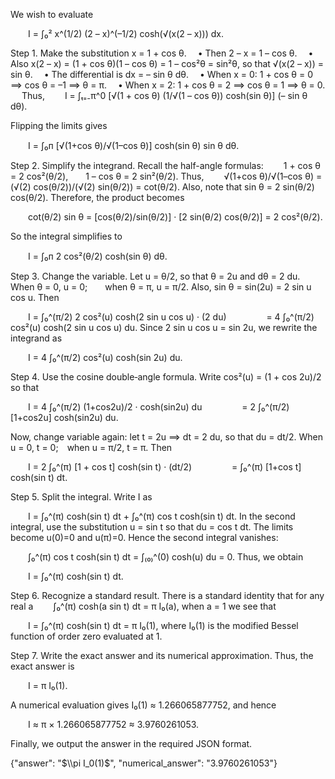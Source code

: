 We wish to evaluate

  I = ∫₀² x^(1/2) (2 – x)^(–1/2) cosh(√(x(2 – x))) dx.

Step 1. Make the substitution x = 1 + cos θ.
 • Then 2 – x = 1 – cos θ.
 • Also x(2 – x) = (1 + cos θ)(1 – cos θ) = 1 – cos²θ = sin²θ, so that √(x(2 – x)) = sin θ.
 • The differential is dx = – sin θ dθ.
 • When x = 0: 1 + cos θ = 0 ⟹ cos θ = –1 ⟹ θ = π.
 • When x = 2: 1 + cos θ = 2 ⟹ cos θ = 1 ⟹ θ = 0.
 
Thus,
  I = ∫ₜ₌₋π^0 [√(1 + cos θ) (1/√(1 – cos θ)) cosh(sin θ)] (– sin θ dθ).

Flipping the limits gives

  I = ∫₀ᴨ [√(1+cos θ)/√(1–cos θ)] cosh(sin θ) sin θ dθ.

Step 2. Simplify the integrand.
Recall the half-angle formulas:
  1 + cos θ = 2 cos²(θ/2),  1 – cos θ = 2 sin²(θ/2).
Thus,
  √(1+cos θ)/√(1–cos θ) = (√(2) cos(θ/2))/(√(2) sin(θ/2)) = cot(θ/2).
Also, note that sin θ = 2 sin(θ/2) cos(θ/2). Therefore, the product becomes

  cot(θ/2) sin θ = [cos(θ/2)/sin(θ/2)] · [2 sin(θ/2) cos(θ/2)] = 2 cos²(θ/2).

So the integral simplifies to

  I = ∫₀ᴨ 2 cos²(θ/2) cosh(sin θ) dθ.

Step 3. Change the variable.
Let u = θ/2, so that θ = 2u and dθ = 2 du.
When θ = 0, u = 0;  when θ = π, u = π/2.
Also, sin θ = sin(2u) = 2 sin u cos u.
Then

  I = ∫₀^(π/2) 2 cos²(u) cosh(2 sin u cos u) · (2 du)
     = 4 ∫₀^(π/2) cos²(u) cosh(2 sin u cos u) du.
Since 2 sin u cos u = sin 2u, we rewrite the integrand as

  I = 4 ∫₀^(π/2) cos²(u) cosh(sin 2u) du.

Step 4. Use the cosine double‐angle formula.
Write cos²(u) = (1 + cos 2u)/2 so that

  I = 4 ∫₀^(π/2) (1+cos2u)/2 · cosh(sin2u) du
     = 2 ∫₀^(π/2) [1+cos2u] cosh(sin2u) du.

Now, change variable again: let t = 2u ⟹ dt = 2 du, so that du = dt/2.
When u = 0, t = 0; when u = π/2, t = π. Then

  I = 2 ∫₀^(π) [1 + cos t] cosh(sin t) · (dt/2)
     = ∫₀^(π) [1+cos t] cosh(sin t) dt.

Step 5. Split the integral.
Write I as

  I = ∫₀^(π) cosh(sin t) dt + ∫₀^(π) cos t cosh(sin t) dt.
In the second integral, use the substitution u = sin t so that du = cos t dt. The limits become u(0)=0 and u(π)=0. Hence the second integral vanishes:

  ∫₀^(π) cos t cosh(sin t) dt = ∫₍₀₎^(0) cosh(u) du = 0.
Thus, we obtain

  I = ∫₀^(π) cosh(sin t) dt.

Step 6. Recognize a standard result.
There is a standard identity that for any real a
  ∫₀^(π) cosh(a sin t) dt = π I₀(a),
when a = 1 we see that

  I = ∫₀^(π) cosh(sin t) dt = π I₀(1),
where I₀(1) is the modified Bessel function of order zero evaluated at 1.

Step 7. Write the exact answer and its numerical approximation.
Thus, the exact answer is

  I = π I₀(1).

A numerical evaluation gives I₀(1) ≈ 1.266065877752, and hence

  I ≈ π × 1.266065877752 ≈ 3.9760261053.

Finally, we output the answer in the required JSON format.

{"answer": "$\\pi I_0(1)$", "numerical_answer": "3.9760261053"}